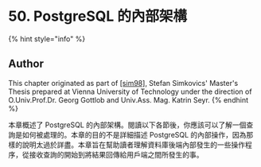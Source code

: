 # 50. PostgreSQL 的內部架構

{% hint style="info" %}
## Author

This chapter originated as part of [\[sim98\]](../../bibliography.md#sim-98-enhancement-of-the-ansi-sql-implementation-of-postgresql-stefan-simkovics-department-of-information-systems-vienna-university-of-technology-vienna-austria-november-29-1998), Stefan Simkovics' Master's Thesis prepared at Vienna University of Technology under the direction of O.Univ.Prof.Dr. Georg Gottlob and Univ.Ass. Mag. Katrin Seyr.
{% endhint %}

本章概述了 PostgreSQL 的內部架構。閱讀以下各節後，你應該可以了解一個查詢是如何被處理的。本章的目的不是詳細描述 PostgreSQL 的內部操作，因為那樣的說明太過於詳盡。本章旨在幫助讀者理解資料庫後端內部發生的一些操作程序，從接收查詢的開始到將結果回傳給用戶端之間所發生的事。

